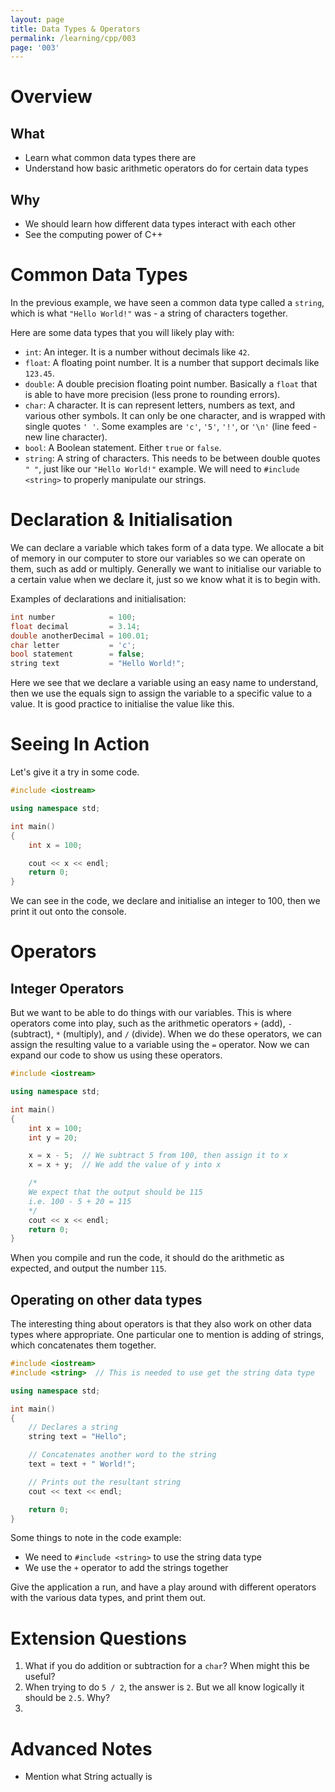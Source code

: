 ```yaml
---
layout: page
title: Data Types & Operators
permalink: /learning/cpp/003
page: '003'
---
```


# Overview
## What
- Learn what common data types there are
- Understand how basic arithmetic operators do for certain data types

## Why
- We should learn how different data types interact with each other
- See the computing power of C++

# Common Data Types
In the previous example, we have seen a common data type called a `string`, which is what `"Hello World!"` was - a string of characters together.

Here are some data types that you will likely play with:
- `int`: An integer. It is a number without decimals like `42`.
- `float`: A floating point number. It is a number that support decimals like `123.45`.
- `double`: A double precision floating point number. Basically a `float` that is able to have more precision (less prone to rounding errors).
- `char`: A character. It is can represent letters, numbers as text, and various other symbols. It can only be one character, and is wrapped with single quotes `' '`. Some examples are `'c'`, `'5'`, `'!'`, or `'\n'` (line feed - new line character).
- `bool`: A Boolean statement. Either `true` or `false`.
- `string`: A string of characters. This needs to be between double quotes `" "`, just like our `"Hello World!"` example. We will need to `#include <string>` to properly manipulate our strings.

# Declaration & Initialisation
We can declare a variable which takes form of a data type. We allocate a bit of memory in our computer to store our variables so we can operate on them, such as add or multiply. Generally we want to initialise our variable to a certain value when we declare it, just so we know what it is to begin with.

Examples of declarations and initialisation:
```cpp
int number            = 100;
float decimal         = 3.14;
double anotherDecimal = 100.01;
char letter           = 'c';
bool statement        = false;
string text           = "Hello World!";
```

Here we see that we declare a variable using an easy name to understand, then we use the equals sign to assign the variable to a specific value to a value. It is good practice to initialise the value like this.

# Seeing In Action
Let's give it a try in some code.

```cpp
#include <iostream>

using namespace std;

int main()
{
    int x = 100;

    cout << x << endl;
    return 0;
}
```
We can see in the code, we declare and initialise an integer to 100, then we print it out onto the console.

# Operators
## Integer Operators
But we want to be able to do things with our variables. This is where operators come into play, such as the arithmetic operators `+` (add), `-` (subtract), `*` (multiply), and `/` (divide). When we do these operators, we can assign the resulting value to a variable using the `=` operator. Now we can expand our code to show us using these operators.

```cpp
#include <iostream>

using namespace std;

int main()
{
    int x = 100;
    int y = 20;

    x = x - 5;  // We subtract 5 from 100, then assign it to x
    x = x + y;  // We add the value of y into x

    /*
    We expect that the output should be 115
    i.e. 100 - 5 + 20 = 115
    */
    cout << x << endl;
    return 0;
}
```

When you compile and run the code, it should do the arithmetic as expected, and output the number `115`.

## Operating on other data types
The interesting thing about operators is that they also work on other data types where appropriate. One particular one to mention is adding of strings, which concatenates them together.
```cpp
#include <iostream>
#include <string>  // This is needed to use get the string data type

using namespace std;

int main()
{
    // Declares a string
    string text = "Hello";

    // Concatenates another word to the string
    text = text + " World!";

    // Prints out the resultant string
    cout << text << endl;

    return 0;
}
```

Some things to note in the code example:
- We need to `#include <string>` to use the string data type
- We use the `+` operator to add the strings together

Give the application a run, and have a play around with different operators with the various data types, and print them out.

# Extension Questions
1. What if you do addition or subtraction for a `char`? When might this be useful?
2. When trying to do `5 / 2`, the answer is `2`. But we all know logically it should be `2.5`. Why?
3.

# Advanced Notes
- Mention what String actually is

